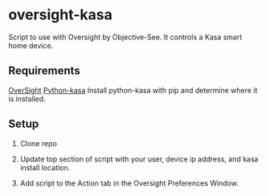 # oversight-kasa
Script to use with Oversight by Objective-See. It controls a Kasa smart home device.

## Requirements
[OverSight](https://objective-see.org/products/oversight.html)
[Python-kasa](https://python-kasa.readthedocs.io/en/latest/index.html)
Install python-kasa with pip and determine where it is installed.

## Setup
1) Clone repo

2) Update top section of script with your user, device ip address, and kasa install location.

3) Add script to the Action tab in the Oversight Preferences Window.
